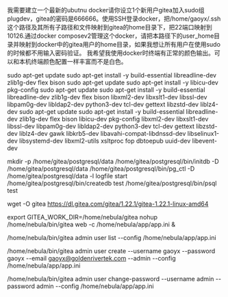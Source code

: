 我需要建立一个最新的ubutnu docker请你设立1个新用户gitea加入sudo组plugdev，gitea的密码是666666。使用SSH登录docker，把/home/gaoyx/.ssh这个路径及其所有子路径和文件映射到gitea的home目录下，把22端口映射到10126.通过docker composev2管理这个docker，请把本路径下的user_home目录并映射到docker中的gitea用户的home目录，如果我想让所有用户在使用sudo的时候都不用输入密码验证。
我希望我使用docker时终端有正常的颜色输出。可以和本机终端颜色配置一样丰富而不是白色。

sudo apt-get update
sudo apt-get install -y build-essential libreadline-dev zlib1g-dev flex bison
sudo apt-get update
sudo apt-get install -y libicu-dev pkg-config
sudo apt-get update
sudo apt-get install -y build-essential libreadline-dev zlib1g-dev flex bison libxml2-dev libxslt1-dev libssl-dev libpam0g-dev libldap2-dev python3-dev tcl-dev gettext libzstd-dev liblz4-dev
sudo apt-get update
sudo apt-get install -y build-essential libreadline-dev zlib1g-dev flex bison libicu-dev pkg-config libxml2-dev libxslt1-dev libssl-dev libpam0g-dev libldap2-dev python3-dev tcl-dev gettext libzstd-dev liblz4-dev gawk libkrb5-dev libavahi-compat-libdnssd-dev libselinux1-dev libsystemd-dev libxml2-utils xsltproc fop dbtoepub uuid-dev libevent-dev




mkdir -p /home/gitea/postgresql/data
/home/gitea/postgresql/bin/initdb -D /home/gitea/postgresql/data
/home/gitea/postgresql/bin/pg_ctl -D /home/gitea/postgresql/data -l logfile start
/home/gitea/postgresql/bin/createdb test
/home/gitea/postgresql/bin/psql test

wget -O gitea https://dl.gitea.com/gitea/1.22.1/gitea-1.22.1-linux-amd64

export GITEA_WORK_DIR=/home/nebula/gitea
nohup /home/nebula/bin/gitea web -c /home/nebula/app/app.ini &

/home/nebula/bin/gitea admin user list --config /home/nebula/app/app.ini

/home/nebula/bin/gitea admin user create --username gaoyx --password gaoyx --email gaoyx@goldenrivertek.com --admin --config /home/nebula/app/app.ini

/home/nebula/bin/gitea admin user change-password --username admin --password admin --config /home/nebula/app/app.ini
